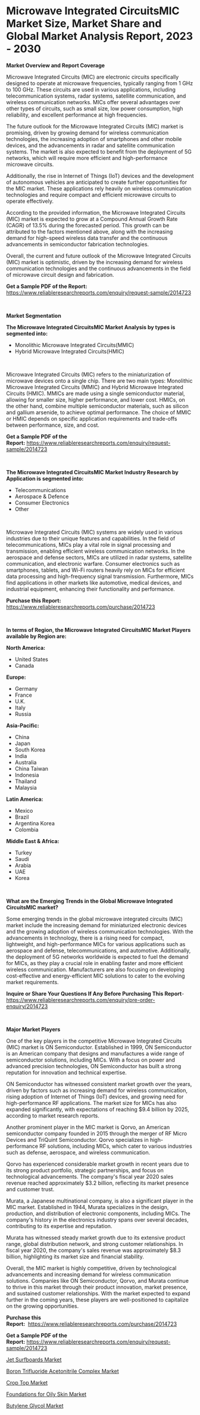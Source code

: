 <p><h1>Microwave Integrated CircuitsMIC Market Size, Market Share and Global Market Analysis Report, 2023 - 2030</h1></p><p><strong>Market Overview and Report Coverage</strong></p>
<p><p>Microwave Integrated Circuits (MIC) are electronic circuits specifically designed to operate at microwave frequencies, typically ranging from 1 GHz to 100 GHz. These circuits are used in various applications, including telecommunication systems, radar systems, satellite communication, and wireless communication networks. MICs offer several advantages over other types of circuits, such as small size, low power consumption, high reliability, and excellent performance at high frequencies.</p><p>The future outlook for the Microwave Integrated Circuits (MIC) market is promising, driven by growing demand for wireless communication technologies, the increasing adoption of smartphones and other mobile devices, and the advancements in radar and satellite communication systems. The market is also expected to benefit from the deployment of 5G networks, which will require more efficient and high-performance microwave circuits.</p><p>Additionally, the rise in Internet of Things (IoT) devices and the development of autonomous vehicles are anticipated to create further opportunities for the MIC market. These applications rely heavily on wireless communication technologies and require compact and efficient microwave circuits to operate effectively.</p><p>According to the provided information, the Microwave Integrated Circuits (MIC) market is expected to grow at a Compound Annual Growth Rate (CAGR) of 13.5% during the forecasted period. This growth can be attributed to the factors mentioned above, along with the increasing demand for high-speed wireless data transfer and the continuous advancements in semiconductor fabrication technologies.</p><p>Overall, the current and future outlook of the Microwave Integrated Circuits (MIC) market is optimistic, driven by the increasing demand for wireless communication technologies and the continuous advancements in the field of microwave circuit design and fabrication.</p></p>
<p><strong>Get a Sample PDF of the Report:</strong> <a href="https://www.reliableresearchreports.com/enquiry/request-sample/2014723">https://www.reliableresearchreports.com/enquiry/request-sample/2014723</a></p>
<p>&nbsp;</p>
<p><strong>Market Segmentation</strong></p>
<p><strong>The Microwave Integrated CircuitsMIC Market Analysis by types is segmented into:</strong></p>
<p><ul><li>Monolithic Microwave Integrated Circuits(MMIC)</li><li>Hybrid Microwave Integrated Circuits(HMIC)</li></ul></p>
<p>&nbsp;</p>
<p><p>Microwave Integrated Circuits (MIC) refers to the miniaturization of microwave devices onto a single chip. There are two main types: Monolithic Microwave Integrated Circuits (MMIC) and Hybrid Microwave Integrated Circuits (HMIC). MMICs are made using a single semiconductor material, allowing for smaller size, higher performance, and lower cost. HMICs, on the other hand, combine multiple semiconductor materials, such as silicon and gallium arsenide, to achieve optimal performance. The choice of MMIC or HMIC depends on specific application requirements and trade-offs between performance, size, and cost.</p></p>
<p><strong>Get a Sample PDF of the Report:</strong>&nbsp;<a href="https://www.reliableresearchreports.com/enquiry/request-sample/2014723">https://www.reliableresearchreports.com/enquiry/request-sample/2014723</a></p>
<p>&nbsp;</p>
<p><strong>The Microwave Integrated CircuitsMIC Market Industry Research by Application is segmented into:</strong></p>
<p><ul><li>Telecommunications</li><li>Aerospace & Defence</li><li>Consumer Electronics</li><li>Other</li></ul></p>
<p>&nbsp;</p>
<p><p>Microwave Integrated Circuits (MIC) systems are widely used in various industries due to their unique features and capabilities. In the field of telecommunications, MICs play a vital role in signal processing and transmission, enabling efficient wireless communication networks. In the aerospace and defense sectors, MICs are utilized in radar systems, satellite communication, and electronic warfare. Consumer electronics such as smartphones, tablets, and Wi-Fi routers heavily rely on MICs for efficient data processing and high-frequency signal transmission. Furthermore, MICs find applications in other markets like automotive, medical devices, and industrial equipment, enhancing their functionality and performance.</p></p>
<p><strong>Purchase this Report:</strong>&nbsp; <a href="https://www.reliableresearchreports.com/purchase/2014723">https://www.reliableresearchreports.com/purchase/2014723</a></p>
<p>&nbsp;</p>
<p><strong>In terms of Region, the Microwave Integrated CircuitsMIC Market Players available by Region are:</strong></p>
<p>
    <p> <strong> North America: </strong>
        <ul>
            <li>United States</li>
            <li>Canada</li>
        </ul>
        </p> 
    <p> <strong> Europe: </strong>
        <ul>
            <li>Germany</li>
            <li>France</li>
            <li>U.K.</li>
            <li>Italy</li>
            <li>Russia</li>
        </ul>
        </p> 
    <p> <strong> Asia-Pacific: </strong>
        <ul>
            <li>China</li>
            <li>Japan</li>
            <li>South Korea</li>
            <li>India</li>
            <li>Australia</li>
            <li>China Taiwan</li>
            <li>Indonesia</li>
            <li>Thailand</li>
            <li>Malaysia</li>
        </ul>
        </p> 
    <p> <strong> Latin America: </strong>
        <ul>
            <li>Mexico</li>
            <li>Brazil</li>
            <li>Argentina Korea</li>
            <li>Colombia</li>
        </ul>
        </p> 
    <p> <strong> Middle East & Africa: </strong>
        <ul>
            <li>Turkey</li>
            <li>Saudi</li>
            <li>Arabia</li>
            <li>UAE</li>
            <li>Korea</li>
        </ul>
    </p>
    </p>
<p>&nbsp;</p>
<p><strong>What are the Emerging Trends in the Global Microwave Integrated CircuitsMIC market?</strong></p>
<p><p>Some emerging trends in the global microwave integrated circuits (MIC) market include the increasing demand for miniaturized electronic devices and the growing adoption of wireless communication technologies. With the advancements in technology, there is a rising need for compact, lightweight, and high-performance MICs for various applications such as aerospace and defense, telecommunications, and automotive. Additionally, the deployment of 5G networks worldwide is expected to fuel the demand for MICs, as they play a crucial role in enabling faster and more efficient wireless communication. Manufacturers are also focusing on developing cost-effective and energy-efficient MIC solutions to cater to the evolving market requirements.</p></p>
<p><strong>Inquire or Share Your Questions If Any Before Purchasing This Report</strong>- <a href="https://www.reliableresearchreports.com/enquiry/pre-order-enquiry/2014723">https://www.reliableresearchreports.com/enquiry/pre-order-enquiry/2014723</a></p>
<p>&nbsp;</p>
<p><strong>Major Market Players</strong></p>
<p><p>One of the key players in the competitive Microwave Integrated Circuits (MIC) market is ON Semiconductor. Established in 1999, ON Semiconductor is an American company that designs and manufactures a wide range of semiconductor solutions, including MICs. With a focus on power and advanced precision technologies, ON Semiconductor has built a strong reputation for innovation and technical expertise.</p><p>ON Semiconductor has witnessed consistent market growth over the years, driven by factors such as increasing demand for wireless communication, rising adoption of Internet of Things (IoT) devices, and growing need for high-performance RF applications. The market size for MICs has also expanded significantly, with expectations of reaching $9.4 billion by 2025, according to market research reports.</p><p>Another prominent player in the MIC market is Qorvo, an American semiconductor company founded in 2015 through the merger of RF Micro Devices and TriQuint Semiconductor. Qorvo specializes in high-performance RF solutions, including MICs, which cater to various industries such as defense, aerospace, and wireless communication.</p><p>Qorvo has experienced considerable market growth in recent years due to its strong product portfolio, strategic partnerships, and focus on technological advancements. The company's fiscal year 2020 sales revenue reached approximately $3.2 billion, reflecting its market presence and customer trust.</p><p>Murata, a Japanese multinational company, is also a significant player in the MIC market. Established in 1944, Murata specializes in the design, production, and distribution of electronic components, including MICs. The company's history in the electronics industry spans over several decades, contributing to its expertise and reputation.</p><p>Murata has witnessed steady market growth due to its extensive product range, global distribution network, and strong customer relationships. In fiscal year 2020, the company's sales revenue was approximately $8.3 billion, highlighting its market size and financial stability.</p><p>Overall, the MIC market is highly competitive, driven by technological advancements and increasing demand for wireless communication solutions. Companies like ON Semiconductor, Qorvo, and Murata continue to thrive in this market through their product innovation, market presence, and sustained customer relationships. With the market expected to expand further in the coming years, these players are well-positioned to capitalize on the growing opportunities.</p></p>
<p><strong>Purchase this Report:</strong>&nbsp;&nbsp;<a href="https://www.reliableresearchreports.com/purchase/2014723">https://www.reliableresearchreports.com/purchase/2014723</a></p>
<p></p>
<p><strong>Get a Sample PDF of the Report:</strong>&nbsp;<a href="https://www.reliableresearchreports.com/enquiry/request-sample/2014723">https://www.reliableresearchreports.com/enquiry/request-sample/2014723</a></p>
<p><p><a href="https://www.linkedin.com/pulse/jet-surfboards-market-challenges-opportunities-growth-drivers-28nyf/">Jet Surfboards Market</a></p><p><a href="https://medium.com/@late.bean.frame/boron-trifluoride-acetonitrile-complex-market-size-cagr-trends-2024-2030-33305f11ff9f">Boron Trifluoride Acetonitrile Complex Market</a></p><p><a href="https://www.linkedin.com/pulse/decoding-crop-top-market-deep-dive-latest-trends-segmentation-6mrwf/">Crop Top Market</a></p><p><a href="https://www.linkedin.com/pulse/foundations-oily-skin-market-size-2023-2030-global-industrial-s5kuf/">Foundations for Oily Skin Market</a></p><p><a href="https://medium.com/@truly.fight.must/decoding-butylene-glycol-market-metrics-market-share-trends-and-growth-patterns-3d9e87dd54ba">Butylene Glycol Market</a></p></p>